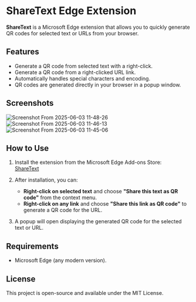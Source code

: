 # ShareText Edge Extension

**ShareText** is a Microsoft Edge extension that allows you to quickly generate QR codes for selected text or URLs from your browser.

## Features

- Generate a QR code from selected text with a right-click.
- Generate a QR code from a right-clicked URL link.
- Automatically handles special characters and encoding.
- QR codes are generated directly in your browser in a popup window.

## Screenshots

![Screenshot From 2025-06-03 11-48-26](https://github.com/user-attachments/assets/303730b5-2c6d-491b-9617-c86666c3ca7f)
![Screenshot From 2025-06-03 11-46-13](https://github.com/user-attachments/assets/b02c3b27-7b94-4ff9-add3-3e8c84c69990)
![Screenshot From 2025-06-03 11-45-06](https://github.com/user-attachments/assets/ef22b32e-116d-48bc-ab14-dd62f74430b8)


## How to Use

1. Install the extension from the Microsoft Edge Add-ons Store:  
   [ShareText](https://microsoftedge.microsoft.com/addons/detail/sharetext/bkahniimimedceplohokcnajhdcoppkg)
   
2. After installation, you can:
   - **Right-click on selected text** and choose **"Share this text as QR code"** from the context menu.
   - **Right-click on any link** and choose **"Share this link as QR code"** to generate a QR code for the URL.

3. A popup will open displaying the generated QR code for the selected text or URL.

## Requirements

- Microsoft Edge (any modern version).

## License

This project is open-source and available under the MIT License.

